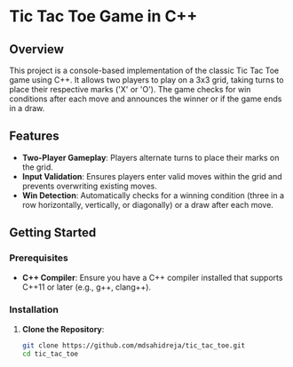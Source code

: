# Tic Tac Toe Game in C++

## Overview

This project is a console-based implementation of the classic Tic Tac Toe game using C++. It allows two players to play on a 3x3 grid, taking turns to place their respective marks ('X' or 'O'). The game checks for win conditions after each move and announces the winner or if the game ends in a draw.

## Features

- **Two-Player Gameplay**: Players alternate turns to place their marks on the grid.
- **Input Validation**: Ensures players enter valid moves within the grid and prevents overwriting existing moves.
- **Win Detection**: Automatically checks for a winning condition (three in a row horizontally, vertically, or diagonally) or a draw after each move.

## Getting Started

### Prerequisites

- **C++ Compiler**: Ensure you have a C++ compiler installed that supports C++11 or later (e.g., g++, clang++).

### Installation

1. **Clone the Repository**:
   ```bash
   git clone https://github.com/mdsahidreja/tic_tac_toe.git
   cd tic_tac_toe
